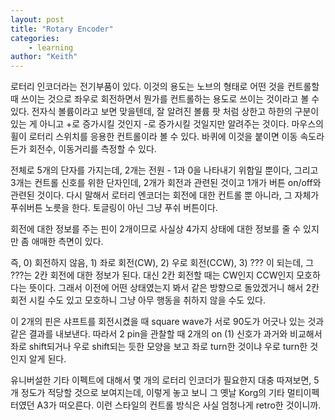 ```yaml
---
layout: post
title: "Rotary Encoder"
categories:
    - learning
author: "Keith"
---
```


로터리 인코더라는 전기부품이 있다. 이것의 용도는 노브의 형태로 어떤 것을 컨트롤할 때 쓰이는 것으로 좌우로 회전하면서 뭔가를 컨트롤하는 용도로 쓰이는 것이라고 볼 수 있다. 전자식 볼륨이라고 보면 맞을텐데, 잘 알려진 볼륨 팟 처럼 상한고 하한의 구분이 있는 게 아니고 +로 증가시킬 것인지 -로 증가시킬 것일지만 알려주는 것이다. 마우스의 휠이 로터리 스위치를 응용한 컨트롤이라 볼 수 있다. 바퀴에 이것을 붙이면 이동 속도라든가 회전수, 이동거리를 측정할 수 있다.

전체로 5개의 단자를 가지는데, 2개는 전원 - 1과 0을 나타내기 위함일 뿐이다, 그리고 3개는 컨트롤 신호를 위한 단자인데, 2개가 회전과 관련된 것이고 1개가 버튼 on/off와 관련된 것이다. 다시 말해서 로터리 엔코더는 회전에 대한 컨트롤 뿐 아니라, 그 자체가 푸쉬버튼 노릇을 한다. 토글링이 아닌 그냥 푸쉬 버튼이다. 

회전에 대한 정보를 주는 핀이 2개이므로 사실상 4가지 상태에 대한 정보를 줄 수 있지만 좀 애매한 측면이 있다.

즉, 0) 회전하지 않음, 1) 좌로 회전(CW), 2) 우로 회전(CCW), 3) ??? 이 되는데, 그 ???는 2칸 회전에 대한 정보가 된다. 대신 2칸 회전할 때는 CW인지 CCW인지 모호하다는 뜻이다. 그래서 이전에 어떤 상태였는지 봐서 같은 방향으로 돌았겠거니 해서 2칸 회전 시킬 수도 있고 모호하니 그냥 아무 행동을 취하지 않을 수도 있다.

이 2개의 핀은 샤프트를 회전시켰을 때 square wave가 서로 90도가 어긋나 있는 것과 같은 결과를 내보낸다. 따라서 2 pin을 관찰할 때 2개의 on (1) 신호가 과거와 비교해서 좌로 shift되거나 우로 shift되는 듯한 모양을 보고 좌로 turn한 것이냐 우로 turn한 것인지 알게 된다. 

유니버설한 기타 이펙트에 대해서 몇 개의 로터리 인코더가 필요한지 대충 따져보면, 5개 정도가 적당할 것으로 보여지는데, 이렇게 놓고 보니 그 옛날 Korg의 기타 멀티이펙터였던 A3가 떠오른다. 이런 스타일의 컨트롤 방식은 사실 엄청나게 retro한 것이니까. 

